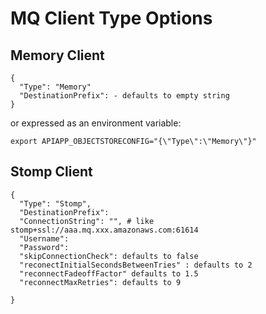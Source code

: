 # MQ Client Type Options

## Memory Client

```
{
  "Type": "Memory"
  "DestinationPrefix": - defaults to empty string
}
```

or expressed as an environment variable:
```
export APIAPP_OBJECTSTORECONFIG="{\"Type\":\"Memory\"}"
```

## Stomp Client

```
{
  "Type": "Stomp",
  "DestinationPrefix":
  "ConnectionString": "", # like stomp+ssl://aaa.mq.xxx.amazonaws.com:61614
  "Username":
  "Password":
  "skipConnectionCheck": defaults to false
  "reconectInitialSecondsBetweenTries" : defaults to 2
  "reconnectFadeoffFactor" defaults to 1.5
  "reconnectMaxRetries": defaults to 9

}
```

